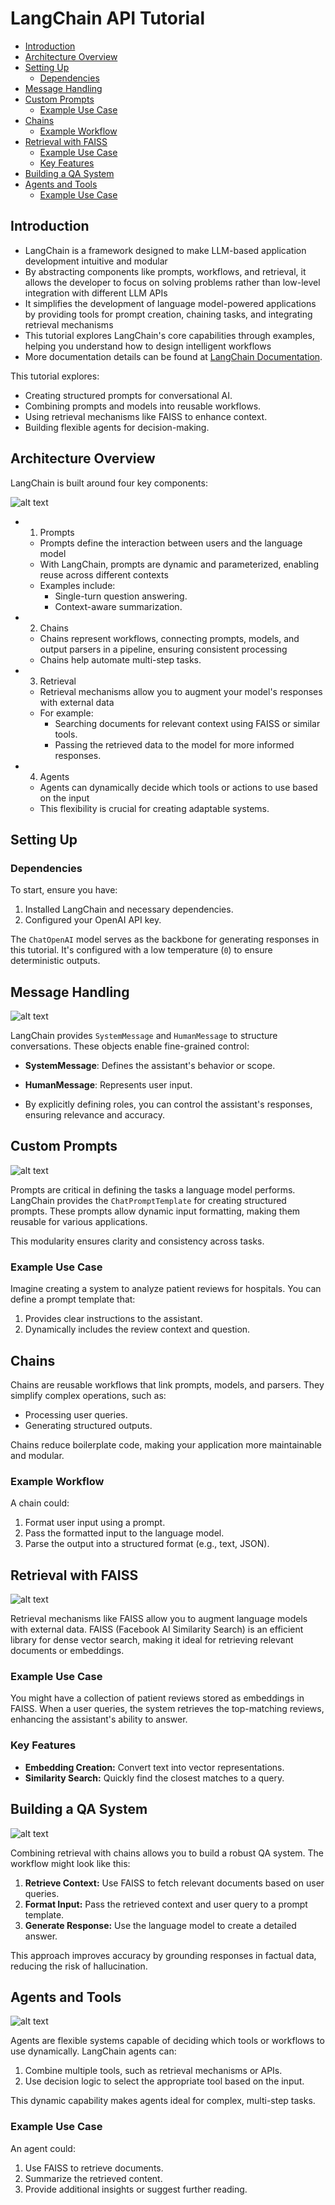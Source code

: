 # LangChain API Tutorial

<!-- toc -->

- [Introduction](#introduction)
- [Architecture Overview](#architecture-overview)
- [Setting Up](#setting-up)
  * [Dependencies](#dependencies)
- [Message Handling](#message-handling)
- [Custom Prompts](#custom-prompts)
  * [Example Use Case](#example-use-case)
- [Chains](#chains)
  * [Example Workflow](#example-workflow)
- [Retrieval with FAISS](#retrieval-with-faiss)
  * [Example Use Case](#example-use-case-1)
  * [Key Features](#key-features)
- [Building a QA System](#building-a-qa-system)
- [Agents and Tools](#agents-and-tools)
  * [Example Use Case](#example-use-case-2)

<!-- tocstop -->

## Introduction

- LangChain is a framework designed to make LLM-based application development
  intuitive and modular
- By abstracting components like prompts, workflows, and retrieval, it allows
  the developer to focus on solving problems rather than low-level integration
  with different LLM APIs
- It simplifies the development of language model-powered applications by
  providing tools for prompt creation, chaining tasks, and integrating retrieval
  mechanisms
- This tutorial explores LangChain's core capabilities through examples, helping
  you understand how to design intelligent workflows
- More documentation details can be found at
  [LangChain Documentation](https://python.langchain.com/docs/introduction/).

This tutorial explores:

- Creating structured prompts for conversational AI.
- Combining prompts and models into reusable workflows.
- Using retrieval mechanisms like FAISS to enhance context.
- Building flexible agents for decision-making.

## Architecture Overview

LangChain is built around four key components:

![alt text](/figures/image.png)

- 1. Prompts
  - Prompts define the interaction between users and the language model
  - With LangChain, prompts are dynamic and parameterized, enabling reuse across
    different contexts
  - Examples include:
    - Single-turn question answering.
    - Context-aware summarization.

- 2. Chains
  - Chains represent workflows, connecting prompts, models, and output parsers
    in a pipeline, ensuring consistent processing
  - Chains help automate multi-step tasks.

- 3. Retrieval
  - Retrieval mechanisms allow you to augment your model's responses with
    external data
  - For example:
    - Searching documents for relevant context using FAISS or similar tools.
    - Passing the retrieved data to the model for more informed responses.

- 4. Agents
  - Agents can dynamically decide which tools or actions to use based on the
    input
  - This flexibility is crucial for creating adaptable systems.

## Setting Up

### Dependencies

To start, ensure you have:

1. Installed LangChain and necessary dependencies.
2. Configured your OpenAI API key.

The `ChatOpenAI` model serves as the backbone for generating responses in this
tutorial. It's configured with a low temperature (`0`) to ensure deterministic
outputs.

## Message Handling

![alt text](/figures/image-1.png)

LangChain provides `SystemMessage` and `HumanMessage` to structure
conversations. These objects enable fine-grained control:

- **SystemMessage**: Defines the assistant's behavior or scope.
- **HumanMessage**: Represents user input.

- By explicitly defining roles, you can control the assistant's responses,
  ensuring relevance and accuracy.

## Custom Prompts

![alt text](/figures/image-2.png)

Prompts are critical in defining the tasks a language model performs. LangChain
provides the `ChatPromptTemplate` for creating structured prompts. These prompts
allow dynamic input formatting, making them reusable for various applications.

This modularity ensures clarity and consistency across tasks.

### Example Use Case

Imagine creating a system to analyze patient reviews for hospitals. You can
define a prompt template that:

1. Provides clear instructions to the assistant.
2. Dynamically includes the review context and question.

## Chains

Chains are reusable workflows that link prompts, models, and parsers. They
simplify complex operations, such as:

- Processing user queries.
- Generating structured outputs.

Chains reduce boilerplate code, making your application more maintainable and
modular.

### Example Workflow

A chain could:

1. Format user input using a prompt.
2. Pass the formatted input to the language model.
3. Parse the output into a structured format (e.g., text, JSON).

## Retrieval with FAISS

![alt text](/figures/image-5.png)

Retrieval mechanisms like FAISS allow you to augment language models with
external data. FAISS (Facebook AI Similarity Search) is an efficient library for
dense vector search, making it ideal for retrieving relevant documents or
embeddings.

### Example Use Case

You might have a collection of patient reviews stored as embeddings in FAISS.
When a user queries, the system retrieves the top-matching reviews, enhancing
the assistant's ability to answer.

### Key Features

- **Embedding Creation:** Convert text into vector representations.
- **Similarity Search:** Quickly find the closest matches to a query.

## Building a QA System

![alt text](/figures/image-4.png)

Combining retrieval with chains allows you to build a robust QA system. The
workflow might look like this:

1. **Retrieve Context:** Use FAISS to fetch relevant documents based on user
   queries.
2. **Format Input:** Pass the retrieved context and user query to a prompt
   template.
3. **Generate Response:** Use the language model to create a detailed answer.

This approach improves accuracy by grounding responses in factual data, reducing
the risk of hallucination.

## Agents and Tools

![alt text](/figures/image-3.png)

Agents are flexible systems capable of deciding which tools or workflows to use
dynamically. LangChain agents can:

1. Combine multiple tools, such as retrieval mechanisms or APIs.
2. Use decision logic to select the appropriate tool based on the input.

This dynamic capability makes agents ideal for complex, multi-step tasks.

### Example Use Case

An agent could:

1. Use FAISS to retrieve documents.
2. Summarize the retrieved content.
3. Provide additional insights or suggest further reading.
